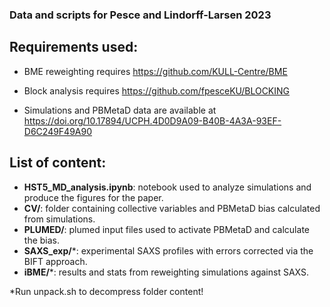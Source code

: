 ### Data and scripts for Pesce and Lindorff-Larsen 2023

## Requirements used:
- BME reweighting requires https://github.com/KULL-Centre/BME

- Block analysis requires https://github.com/fpesceKU/BLOCKING

- Simulations and PBMetaD data are available at https://doi.org/10.17894/UCPH.4D0D9A09-B40B-4A3A-93EF-D6C249F49A90

## List of content:
- **HST5_MD_analysis.ipynb**: notebook used to analyze simulations and produce the figures for the paper.
- **CV/**: folder containing collective variables and PBMetaD bias calculated from simulations.
- **PLUMED/**: plumed input files used to activate PBMetaD and calculate the bias.
- **SAXS_exp/***: experimental SAXS profiles with errors corrected via the BIFT approach.
- **iBME/***: results and stats from reweighting simulations against SAXS.

*Run unpack.sh to decompress folder content!
